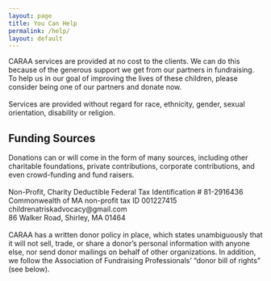 ```yaml
---
layout: page
title: You Can Help
permalink: /help/
layout: default
---
```


<p>
CARAA services are provided at no cost to the clients. We can do this because of the generous support we get from our partners in fundraising. To help us in our goal of improving the lives of these children, please consider being one of our partners and donate now.
<br><br>
Services are provided without regard for race, ethnicity, gender, sexual orientation, disability or religion.
</p>

<h2>Funding Sources</h2>
<p>
Donations can or will come in the form of many sources, including other charitable foundations, private contributions, corporate contributions, and even crowd-funding and fund raisers.
<br><br>
Non-Profit, Charity Deductible Federal Tax Identification # 81-2916436 <br>
Commonwealth of MA non-profit tax ID 001227415 <br>
childrenatriskadvocacy@gmail.com <br>
86 Walker Road, Shirley, MA 01464
<br><br>
CARAA has a written donor policy in place, which states unambiguously that it will not sell, trade, or share a donor’s personal information with anyone else, nor send donor mailings on behalf of other organizations. In addition, we follow the Association of Fundraising Professionals’ “donor bill of rights” (see below).
</p>

